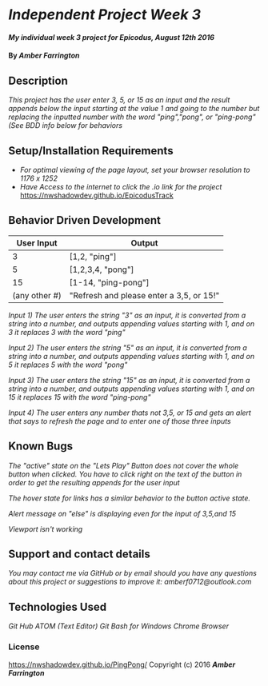 # _Independent Project Week 3_

#### _My individual week 3 project for Epicodus, August 12th 2016_

#### By _**Amber Farrington**_

## Description

_This project has the user enter 3, 5, or 15 as an input and the result appends below the input starting at the value 1 and going to the number but replacing the inputted number with the word "ping","pong", or "ping-pong"(See BDD info below for behaviors_

## Setup/Installation Requirements

* _For optimal viewing of the page layout, set your browser resolution to 1176 x 1252_
* _Have Access to the internet to click the .io link for the project_
https://nwshadowdev.github.io/EpicodusTrack

## Behavior Driven Development

User Input    | Output  
------------- | -------------
3             | [1,2, "ping"]           
5             | [1,2,3,4, "pong"]
15            | [1-14, "ping-pong"]
(any other #) | "Refresh and please enter a 3,5, or 15!"

_Input 1) The user enters the string "3" as an input, it is converted from a string into a number, and outputs appending values starting with 1, and on 3 it replaces 3 with the word "ping"_

_Input 2) The user enters the string "5" as an input, it is converted from a string into a number, and outputs appending values starting with 1, and on 5 it replaces 5 with the word "pong"_

_Input 3) The user enters the string "15" as an input, it is converted from a string into a number, and outputs appending values starting with 1, and on 15 it replaces 15 with the word "ping-pong"_

_Input 4) The user enters any number thats not 3,5, or 15 and gets an alert that says to refresh the page and to enter one of those three inputs_

## Known Bugs

_The "active" state on the "Lets Play" Button does not cover the whole button when clicked. You have to click right on the text of the button in order to get the resulting appends for the user input_

_The hover state for links has a similar behavior to the button active state._

_Alert message on "else" is displaying even for the input of 3,5,and 15_

_Viewport isn't working_

## Support and contact details

_You may contact me via GitHub or by email should you have any questions about this project or suggestions to improve it:
amberf0712@outlook.com_

## Technologies Used

_Git Hub_
_ATOM (Text Editor)_
_Git Bash for Windows_
_Chrome Browser_

### License
https://nwshadowdev.github.io/PingPong/
Copyright (c) 2016 **_Amber Farrington_**
